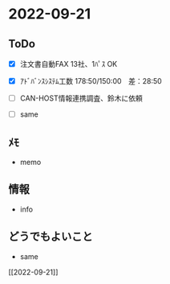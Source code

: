 # 2022-09-21

## ToDo
- [x] 注文書自動FAX 13社、1ﾊﾟｽ OK
- [x] ｱﾄﾞﾊﾞﾝｽｼｽﾃﾑ工数 178:50/150:00　差：28:50
- [ ] CAN-HOST情報連携調査、鈴木に依頼
- [ ] same


## ﾒﾓ
- memo


## 情報
- info


## どうでもよいこと
- same


[[2022-09-21]]

